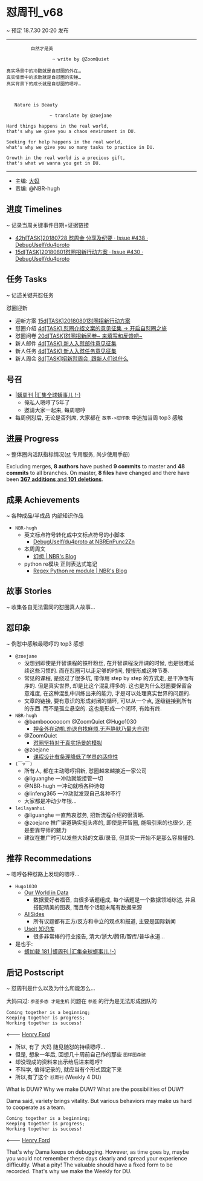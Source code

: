 # 怼周刊_v68
~ 预定 18.7.30 20:20 发布

-----------------------------------------


```
         自然才是美

                 ~ write by @ZoomQuiet

真实场景中的冷酷就是自怼圈的外在…
真实情景中的求助就是自怼圈的实锤…
真实背景下的成长就是自怼圈的嗯哼…



   Nature is Beauty

                ~ translate by @zoejane

Hard things happens in the real world,
that's why we give you a chaos enviroment in DU.

Seeking for help happens in the real world,
what's why we give you so many tasks to practice in DU.

Growth in the real world is a precious gift,
that's what we wanna you get in DU.
```

-----------------------------------------

- 主编: [大妈](http://du.zoomquiet.io/2014-02/ac0-zq/)
- 责编: @NBR-hugh


## 进度 Timelines
~ 记录当周关键事件日期+证据链接

- [42h[TASK]20180728 怼周会 分享及纪要 · Issue #438 · DebugUself/du4proto](https://github.com/DebugUself/du4proto/issues/438)
- [15d[TASK]20180801怼圈招新行动方案 · Issue #430 · DebugUself/du4proto](https://github.com/DebugUself/du4proto/issues/430)


## 任务 Tasks
~ 记述关键共怼任务

怼圈迎新

- 迎新方案 [15d[TASK]20180801怼圈招新行动方案](https://github.com/DebugUself/du4proto/issues/430)
- 怼圈介绍 [4d[TASK] 怼圈介绍文案的意见征集 -> 开启自怼圈之旅](https://github.com/DebugUself/du4proto/issues/435)
- 怼圈问卷 [20d[TASK]怼圈招新问卷~ 来填写和反馈吧~](https://github.com/DebugUself/du4proto/issues/425)
- 新人邮件 [4d[TASK] 新人入怼邮件意见征集](https://github.com/DebugUself/du4proto/issues/436)
- 新人任务 [4d[TASK] 新人入怼任务意见征集](https://github.com/DebugUself/du4proto/issues/437)
- 新人周会 [8d[TASK]招新怼周会, 跟新人们说什么](https://github.com/DebugUself/du4proto/issues/434)



## 号召

- [|蠎周刊 |汇集全球蠎事儿 !-)](http://weekly.pychina.org/archives.html)
    + 俺私人嗯哼了5年了
    + 邀请大家一起来, 每周嗯哼
- 每周例怼后, 无论是否列席, 大家都在 `故事->怼印象` 中追加当周 top3 感触



## 进展 Progress
~ 整体圈内活跃指标情况([st](https://github.com/DebugUself/du4proto/tree/DU_tools/st) 专用服务, 尚少使用手册)

Excluding merges, **8 authors** have pushed **9 commits** to master and **48 commits** to all branches. On master, **8 files** have changed and there have been [**367** **additions** and **101** **deletions**](/DebugUself/du4proto/compare/master@%7B1532347356%7D...master).


## 成果 Achievements
~ 各种成品/半成品 内部知识作品

- `NBR-hugh`
    + 英文标点符号转化成中文标点符号的小脚本
        - [DebugUself/du4proto at NBREnPunc2Zn](https://github.com/DebugUself/du4proto/tree/NBREnPunc2Zn)
    - 本周周文
        - [幻想 | NBR's Blog](https://nbr-hugh.github.io/2018/07/27/2018-07-27-Fantasy/)
    -  python re模块 正则表达式笔记
        - [Regex Python re module | NBR's Blog](https://nbr-hugh.github.io/2018/07/29/2018-07-29-PythonRegex/)


## 故事 Stories
~ 收集各自无法雷同的怼圈真人故事...

## 怼印象
~ 例怼中感触最嗯哼的 top3 感想

- `@zoejane`
    - 没想到即使是开智课程的铁杆粉丝, 在开智课程没开课的时候, 也是很难延续这些习惯的. 而在怼圈可以走足够的时间, 慢慢形成这种节奏.
    - 常见的课程, 是绕过了很多坑, 带你用 step by step 的方式走, 是干净而有序的. 但是真实世界, 却是比这个混乱得多的. 这也是为什么怼圈要保留合意难度, 在这种混乱中训练出来的能力, 才是可以处理真实世界的问题的.
    - 文章的链接, 要有意识的形成封闭的循环, 可以从一个点, 逐级链接到所有的东西. 而不是孤立悬空的. 这也是形成一个闭环, 有始有终.
- `NBR-hugh`
    + @bambooooooom @ZoomQuiet @Hugo1030
        + [押金外在动机,劝退自找麻烦,无声静默乃最大自罚!](https://debuguself.slack.com/archives/C4TUJT3P1/p1532792425000073)
    + @ZoomQuiet
        +  [怼圈坚持对于真实场景的模拟](https://debuguself.slack.com/archives/C4T5DDZHR/p1532788977000006?thread_ts=1532788032.000027&cid=C4T5DDZHR)
    + @zoejane
        * [课程设计有条理降低了学员的适应性](https://debuguself.slack.com/archives/C4TUJT3P1/p1532789440000051)
- `(￣▽￣)`
    + 所有人, 都在主动嗯哼招新, 怼圈越来越接近一家公司
    + @liguanghe 一冲动就能接管一切
    + @NBR-hugh 一冲动就喷各种诗句
    + @linfeng365 一冲动就发现自己各种不行
    + 大家都是冲动少年银...
- `leilayanhui`
    + @liguanghe 一直热衷怼务, 招新流程介绍的很清晰.
    + @zoejane 推广渠道确实挺头疼的, 即使是开智圈, 能吸引来的也很少, 还是要靠导师的魅力
    + 建议在推广时可以发些大妈的文章/录音, 但其实一开始不是那么容易懂的.


## 推荐 Recommedations
~ 嗯哼各种怼路上发现的嗯哼...

- `Hugo1030`
    - [Our World in Data](https://ourworldindata.org/)
        - 数据爱好者福音, 由很多话题组成, 每个话题是一个数据领域综述, 并且搭配精美的图表, 而且每个话题末尾有数据来源
    - [AllSides](https://www.allsides.com/unbiased-balanced-news)
        - 所有议题都有正方/反方和中立的观点和报道, 主要是国际新闻
    - [Useit 知识库](http://www.useit.com.cn/)
        - 很多非常棒的行业报告, 清大/浙大/腾讯/智库/普华永道…
- 是也乎:
    + [蠎加载 181 |蠎周刊 |汇集全球蠎事儿 !-)](http://weekly.pychina.org/importpython/importpython-181.html)

## 后记 Postscript
~ 怼周刊是什么以及为什么和能怎么...

大妈曰过: `参差多态 才是生机`
问题在 `参差` 的行为是无法形成团队的

    Coming together is a beginning;
    Keeping together is progress;
    Working together is success!

<--- [Henry Ford](https://www.brainyquote.com/quotes/quotes/h/henryford121997.html)

- 所以, 有了 大妈 随见随怼的持续嗯哼...
- 但是, 想象一年后, 回想几十周前自己作的那些 `图样图森破`
- 却没现成的资料来出示给后进来嗯哼?
- 不科学, 值得记录的, 就应当有个形式固定下来
- 所以,有了这个 `怼周刊` (Weekly 4 DU)

What is DUW?
Why we make DUW?
What are the possibilities of DUW?

Dama said, variety brings vitality.
But various behaviors may make us hard to cooperate as a team.

    Coming together is a beginning;
    Keeping together is progress;
    Working together is success!

<--- [Henry Ford](https://www.brainyquote.com/quotes/quotes/h/henryford121997.html)

That's why Dama keeps on debugging.
However, as time goes by, maybe you would not remember these days clearly and spread your experience difficultly.
What a pity!
The valuable should have a fixed form to be recorded.
That's why we make the Weekly for DU.



